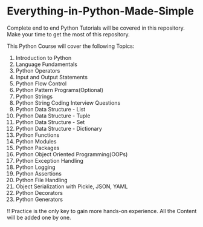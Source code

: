 # Everything-in-Python-Made-Simple
Complete end to end Python Tutorials will be covered in this repository. Make your time to get the most of this repository.

This Python Course will cover the following Topics:
1) Introduction to Python
2) Language Fundamentals
3) Python Operators
4) Input and Output Statements
5) Python Flow Control
6) Python Pattern Programs(Optional)
7) Python Strings
8) Python String Coding Interview Questions
9) Python Data Structure - List
10) Python Data Structure - Tuple
11) Python Data Structure - Set
12) Python Data Structure - Dictionary
13) Python Functions
14) Python Modules
15) Python Packages
16) Python Object Oriented Programming(OOPs)
17) Python Exception Handling
18) Python Logging
19) Python Assertions
20) Python File Handling
21) Object Serialization with Pickle, JSON, YAML
22) Python Decorators
23) Python Generators

!! Practice is the only key to gain more hands-on experience. 
All the Content will be added one by one.
